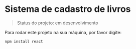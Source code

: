 <h1>Sistema de cadastro de livros</h1>

> Status do projeto: em desenvolvimento

Para rodar este projeto na sua máquina, por favor digite:

```
npm install react
```

